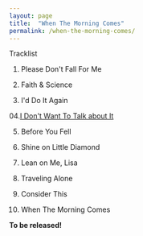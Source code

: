```yaml
---
layout: page
title:  "When The Morning Comes"
permalink: /when-the-morning-comes/
---
```

Tracklist

 01. Please Don't Fall For Me

 02. Faith & Science

 03. I'd Do It Again

 04.[I Don't Want To Talk about It](/when-the-morning-comes/I-Dont-Want-To-Talk-about-It.html)

 05. Before You Fell

 06. Shine on Little Diamond

 07. Lean on Me, Lisa

 08. Traveling Alone

 09. Consider This

 10. When The Morning Comes

 **To be released!**
